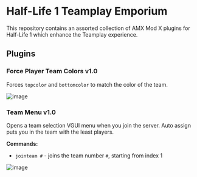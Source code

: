# Half-Life 1 Teamplay Emporium
This repository contains an assorted collection of AMX Mod X plugins for Half-Life 1 which enhance the Teamplay experience.

## Plugins
### Force Player Team Colors v1.0
Forces `topcolor` and `bottomcolor` to match the color of the team.

![image](https://github.com/brokenphilip/HL1_Teamplay_Emporium/assets/13336890/6fed8a3d-955d-40e7-ae0d-5a1d9e7bad06)

### Team Menu v1.0
Opens a team selection VGUI menu when you join the server. Auto assign puts you in the team with the least players.

**Commands:**
- `jointeam #` - joins the team number `#`, starting from index 1

![image](https://github.com/brokenphilip/HL1_Teamplay_Emporium/assets/13336890/dec51833-6c8c-4045-8978-6f28ef10692d)
